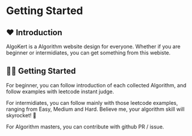 # Getting Started

## ❤️ Introduction

AlgoKert is a Algorithm website design for everyone. Whether if you are beginner or intermidiates, you can get something from this webiste.

## 👊🏼 Getting Started

For beginner, you can follow introduction of each collected Algorithm, and follow examples with leetcode instant judge.

For intermidiates, you can follow mainly with those leetcode examples, ranging from Easy, Medium and Hard. Believe me, your algorithm skill will skyrocket! :rocket:

For Algorithm masters, you can contribute with github PR / issue.
